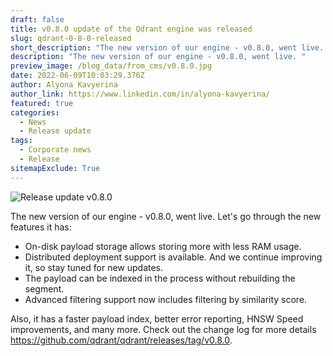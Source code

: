 ```yaml
---
draft: false
title: v0.8.0 update of the Qdrant engine was released
slug: qdrant-0-8-0-released
short_description: "The new version of our engine - v0.8.0, went live. "
description: "The new version of our engine - v0.8.0, went live. "
preview_image: /blog_data/from_cms/v0.8.0.jpg
date: 2022-06-09T10:03:29.376Z
author: Alyona Kavyerina
author_link: https://www.linkedin.com/in/alyona-kavyerina/
featured: true
categories:
  - News
  - Release update
tags:
  - Corporate news
  - Release
sitemapExclude: True
---
```

<!--StartFragment-->

![Release update v0.8.0](/blog_data/from_cms/v0.8.0.jpg)

The new version of our engine - v0.8.0, went live. Let's go through the new features it has:

* On-disk payload storage allows storing more with less RAM usage.
* Distributed deployment support is available. And we continue improving it, so stay tuned for new updates.
* The payload can be indexed in the process without rebuilding the segment.
* Advanced filtering support now includes filtering by similarity score.

Also, it has a faster payload index, better error reporting, HNSW Speed improvements, and many more. Check out the change log for more details [](https://github.com/qdrant/qdrant/releases/tag/v0.8.0)https://github.com/qdrant/qdrant/releases/tag/v0.8.0.

<!--EndFragment-->